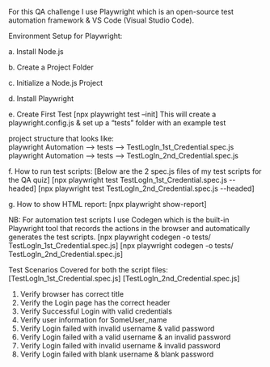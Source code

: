 For this QA challenge I use Playwright which is an open-source test automation framework & VS Code (Visual Studio Code).

Environment Setup for Playwright: 

a. Install Node.js 

b. Create a Project Folder 

c. Initialize a Node.js Project 

d. Install Playwright 

e. Create First Test [npx playwright test –init] This will create a playwright.config.js & set up a “tests” folder with an example test

project structure that looks like:                                                                         
playwright Automation --> tests --> TestLogIn_1st_Credential.spec.js                                                                                                   playwright Automation --> tests --> TestLogIn_2nd_Credential.spec.js

f. How to run test scripts: [Below are the 2 spec.js files of my test scripts for the QA quiz]                                                                        [npx playwright test TestLogIn_1st_Credential.spec.js --headed]                                                                                                       [npx playwright test TestLogIn_2nd_Credential.spec.js --headed]

g. How to show HTML report:                                                                                                                                        [npx playwright show-report]

NB: For automation test scripts I use Codegen which is the built-in Playwright tool that records the actions in the browser and automatically generates the test scripts.
[npx playwright codegen -o tests/ TestLogIn_1st_Credential.spec.js]                                                                                                   [npx playwright codegen -o tests/ TestLogIn_2nd_Credential.spec.js]

Test Scenarios Covered for both the script files:                                                                                                                    [TestLogIn_1st_Credential.spec.js]                                                                                                                  [TestLogIn_2nd_Credential.spec.js]
   1.	Verify browser has correct title
   2.	Verify the Login page has the correct header
   3.	Verify Successful Login with valid credentials
   4.	Verify user information for SomeUser_name
   5.	Verify Login failed with invalid username & valid password
   6.	Verify Login failed with a valid username & an invalid password
   7.	Verify Login failed with invalid username & invalid password
   8.	Verify Login failed with blank username & blank password

